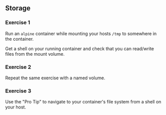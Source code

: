 ## Storage

### Exercise 1

Run an `alpine` container while mounting your hosts `/tmp` to somewhere in the container.

Get a shell on your running container and check that you can read/write files from the mount volume.

### Exercise 2

Repeat the same exercise with a named volume.

### Exercise 3

Use the "Pro Tip" to navigate to your container's file system from a shell on your host.